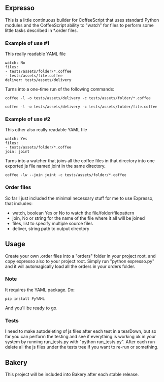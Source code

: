 ## Expresso

This is a little continuous builder for CoffeeScript that uses standard Python modules and the CoffeeScript ability to "watch" for files to perform some little tasks described in *.order files.

### Example of use #1

This really readable YAML file 

```
watch: No
files:
- tests/assets/folder/*.coffee
- tests/assets/file.coffee
deliver: tests/assets/delivery
```

Turns into a one-time run of the following commands:

```
coffee -l -o tests/assets/delivery -c tests/assets/folder/*.coffee

coffee -l -o tests/assets/delivery -c tests/assets/folder/file.coffee
```

### Example of use #2

This other also really readable YAML file 

```
watch: Yes
files:
- tests/assets/folder/*.coffee
join: joint
```

Turns into a watcher that joins all the coffee files in that directory into one exported js file named joint in the same directory.

```
coffee -lw --join joint -c tests/assets/folder/*.coffee
```

### Order files

So far I just included the minimal necessary stuff for me to use Expresso, that includes:

* watch, boolean Yes or No to watch the file/folder/filepattern
* join, No or string for the name of the file where it all will be joined
* files, list to specify multiple source files
* deliver, string path to output directory

## Usage

Create your own .order files into a "orders" folder in your project root, and copy expresso also to your project root. Simply run "python expresso.py" and it will automagically load all the orders in your orders folder.

### Note

It requires the YAML package. Do:

```
pip install PyYAML
```

And you'll be ready to go.

### Tests

I need to make autodeleting of js files after each test in a tearDown, but so far you can perform the testing and see if everything is working ok in your system by running run_tests.py with "python run_tests.py". After each run delete all the js files under the tests tree if you want to re-run or something.

## Bakery

This project will be included into Bakery after each stable release.